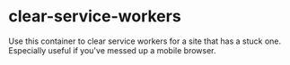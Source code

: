 # clear-service-workers
Use this container to clear service workers for a site that has a stuck one.  Especially useful if you've messed up a mobile browser.

